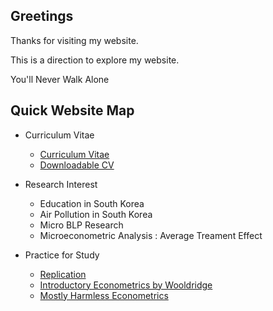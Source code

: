 ## Greetings
Thanks for visiting my website.

This is a direction to explore my website.

You'll Never Walk Alone

## Quick Website Map

- Curriculum Vitae
    * [Curriculum Vitae](<https://hidral.github.io/Hyun-Wook-Cho/Curriculum-Vitae/>)
    * [Downloadable CV](<>)
- Research Interest
    * Education in South Korea
    * Air Pollution in South Korea
    * Micro BLP Research
    * Microeconometric Analysis : Average Treament Effect
    
- Practice for Study
    * [Replication](<https://hidral.github.io/Hyun-Wook-Cho/Replication/>)
    * [Introductory Econometrics by Wooldridge](<>)
    * [Mostly Harmless Econometrics](<>)

